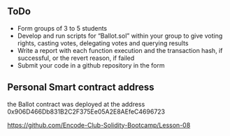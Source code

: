 ## ToDo
* Form groups of 3 to 5 students
* Develop and run scripts for “Ballot.sol” within your group to give voting rights, casting votes, delegating votes and querying results
* Write a report with each function execution and the transaction hash, if successful, or the revert reason, if failed
* Submit your code in a github repository in the form

## Personal Smart contract address
the Ballot contract was deployed at the address 0x906D466Db831B2C2F375Ee05A2E8AEfeC4696723


https://github.com/Encode-Club-Solidity-Bootcamp/Lesson-08

